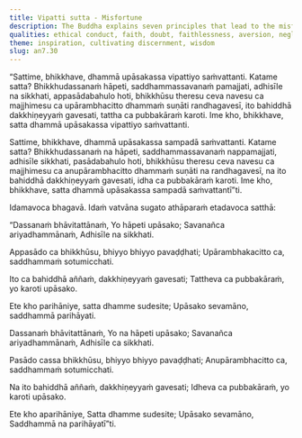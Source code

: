 ```yaml
---
title: Vipatti sutta - Misfortune
description: The Buddha explains seven principles that lead to the misfortune of a lay follower and seven principles that lead to success.
qualities: ethical conduct, faith, doubt, faithlessness, aversion, negligence, diligence
theme: inspiration, cultivating discernment, wisdom
slug: an7.30
---
```


“Sattime, bhikkhave, dhammā upāsakassa vipattiyo saṁvattanti. Katame satta? Bhikkhudassanaṁ hāpeti, saddhammassavanaṁ pamajjati, adhisīle na sikkhati, appasādabahulo hoti, bhikkhūsu theresu ceva navesu ca majjhimesu ca upārambhacitto dhammaṁ suṇāti randhagavesī, ito bahiddhā dakkhiṇeyyaṁ gavesati, tattha ca pubbakāraṁ karoti. Ime kho, bhikkhave, satta dhammā upāsakassa vipattiyo saṁvattanti.

Sattime, bhikkhave, dhammā upāsakassa sampadā saṁvattanti. Katame satta? Bhikkhudassanaṁ na hāpeti, saddhammassavanaṁ nappamajjati, adhisīle sikkhati, pasādabahulo hoti, bhikkhūsu theresu ceva navesu ca majjhimesu ca anupārambhacitto dhammaṁ suṇāti na randhagavesī, na ito bahiddhā dakkhiṇeyyaṁ gavesati, idha ca pubbakāraṁ karoti. Ime kho, bhikkhave, satta dhammā upāsakassa sampadā saṁvattantī”ti.

Idamavoca bhagavā. Idaṁ vatvāna sugato athāparaṁ etadavoca satthā:

“Dassanaṁ bhāvitattānaṁ,
Yo hāpeti upāsako;
Savanañca ariyadhammānaṁ,
Adhisīle na sikkhati.

Appasādo ca bhikkhūsu,
bhiyyo bhiyyo pavaḍḍhati;
Upārambhakacitto ca,
saddhammaṁ sotumicchati.

Ito ca bahiddhā aññaṁ,
dakkhiṇeyyaṁ gavesati;
Tattheva ca pubbakāraṁ,
yo karoti upāsako.

Ete kho parihāniye,
satta dhamme sudesite;
Upāsako sevamāno,
saddhammā parihāyati.

Dassanaṁ bhāvitattānaṁ,
Yo na hāpeti upāsako;
Savanañca ariyadhammānaṁ,
Adhisīle ca sikkhati.

Pasādo cassa bhikkhūsu,
bhiyyo bhiyyo pavaḍḍhati;
Anupārambhacitto ca,
saddhammaṁ sotumicchati.

Na ito bahiddhā aññaṁ,
dakkhiṇeyyaṁ gavesati;
Idheva ca pubbakāraṁ,
yo karoti upāsako.

Ete kho aparihāniye,
Satta dhamme sudesite;
Upāsako sevamāno,
Saddhammā na parihāyatī”ti.

